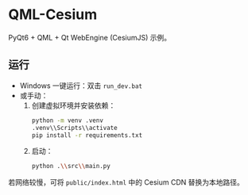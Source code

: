 # QML-Cesium

PyQt6 + QML + Qt WebEngine (CesiumJS) 示例。

## 运行

- Windows 一键运行：双击 `run_dev.bat`
- 或手动：
  1. 创建虚拟环境并安装依赖：
     ```bash
     python -m venv .venv
     .venv\\Scripts\\activate
     pip install -r requirements.txt
     ```
  2. 启动：
     ```bash
     python .\\src\\main.py
     ```

若网络较慢，可将 `public/index.html` 中的 Cesium CDN 替换为本地路径。
